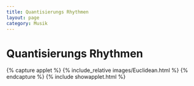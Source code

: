 ```yaml
---
title: Quantisierungs Rhythmen
layout: page
category: Musik
---
```


# Quantisierungs Rhythmen

{% capture applet %} {% include_relative images/Euclidean.html %} {% endcapture %}
{% include showapplet.html %}
